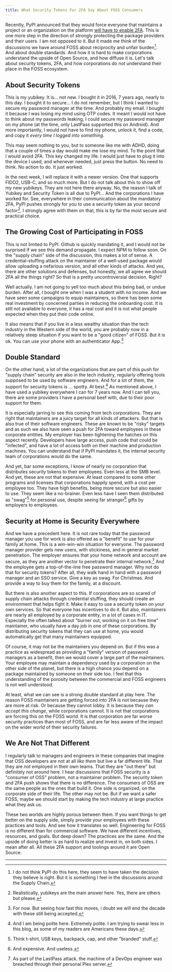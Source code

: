 ```yaml
---
title: What Security Tokens For 2FA Say About FOSS Consumers
---
```

Recently, PyPI announced that they would force everyone that maintains a
project or an organization on the platform [will have to enable
2FA](https://blog.pypi.org/posts/2023-05-25-securing-pypi-with-2fa/). This is
one more step in the direction of strongly protecting the package providers and
their users. I am not opposed to it. But it made me think of the discussions we
have around FOSS about reciprocity and unfair burden[^1]. And about double
standards. And how it is hard to make corporations understand the upside of
Open Source, and how diffuse it is. Let's talk about security tokens, 2FA, and
how corporations do not understand their place in the FOSS ecosystem.
<!--more-->

## About Security Tokens

This is my yubikey. It is... not new. I bought it in 2016, 7 years ago, nearly
to this day. I bought it to secure... I do not remember, but I think I wanted to
secure my password manager at the time. And probably my email. I bought it
because I was losing my mind using OTP codes. It meant I would not have to think
about my passwords leaking, I could secure my password manager on my phone (at
the time, only LastPass supported this on Android). And more importantly, I
would not have to find my phone, unlock it, find a code, and copy it _every time
I logged into something_.

This may seem nothing to you, but to someone like me with ADHD, doing that a
couple of times a day would make me lose my mind. To the point that I would avoid
2FA. This key changed my life. I would just have to plug it into the device I
used, and whenever needed, just press the button. No need to think. No action to
do. It just worked.

In the next week, I will replace it with a newer version. One that supports FIDO2,
USB-C, and so much more. But I do not talk about this to show off my new
yubikeys. They are not here there anyway. No, the reason I talk of Yubikey and
Security Token is all due to PyPI... And the corporations I have worked for.
See, everywhere in their communication about the mandatory 2FA, PyPI pushes
strongly for you to use a security token as your second factor[^2]. I strongly
agree with them on that, this is by far the most secure and practical choice.

## The Growing Cost of Participating in FOSS

This is not limited to PyPI. Github is quickly mandating it, and I would not be
surprised if we see this demand propagate. I expect NPM to follow soon. On
the "supply chain" side of the discussion, this makes a lot of sense. A
credential-stuffing attack on the maintainer of a well-used package would allow
uploading a nefarious version, and all other kinds of attacks. And yes, there are
other solutions and defenses, but honestly, we all agree we should 2FA all the
things right? So that is a pretty uncontroversial decision. Right?

Well actually. I am not going to yell too much about this being bad, or undue
burden. After all, I bought one when I was a student with no income. And we have
seen some campaigns to equip maintainers, so there has been some real investment
by concerned parties in reducing the onboarding cost. It is still not available
to everyone, it has a real cost and it is not what people expected when they put
their code online.

It also means that if you live in a less wealthy situation than the tech
industry in the Western side of the world, you are probably now in a relatively
steep situation if you want to be a "good citizen" of FOSS. But it is ok. You
can use your phone with an authenticator App.[^3]

## Double Standard

On the other hand, a lot of the organizations that are part of this push for
"supply chain" security are also in the tech industry, regularly offering tools
supposed to be used by software engineers. And for a lot of them, the support
for security tokens is ... spotty. At best.[^4] As mentioned above, I have used
a yubikey everywhere I can for 7 years now. And I can tell you, there are some
providers I have a personal beef with, due to their poor support for them.

It is especially jarring to see this coming from tech corporations. They are
right that maintainers are a juicy target for all kinds of attackers. But
that is also true of their software engineers. These are _known_ to be
"risky" targets and as such we also have seen a push for 2FA toward employees in
these corporate entities. My employer has been tightening the hatches on
this aspect recently. Developers have large access, push code that could be
"infected", and have a lot of access both on their machine and production machines.
You can understand that if PyPI mandates it, the internal security team of
corporations would do the same.

And yet, bar some exceptions, I know of nearly no corporation that distributes
security tokens to their employees. Even less at the SMB level. And yet, these
are not that expensive. At least compared to some other programs and licenses
that corporations happily spend, with a cost per employee too. They have high
benefits, being more secure but also easier to use. They seem like a no-brainer.
Even less have I seen them distributed as "swag"[^5] for personal use, despite
seeing far stranger[^6] gifts by employers to employees.

## Security at Home is Security Everywhere

And we have a precedent here. It is not rare today that the password manager you
use for work is also offered as a "benefit" to use for your family at home. This
is a win-win-win situation for everyone. The password manager provider gets new
users, with stickiness, and in general market penetration. The employer ensures
that your home network and account are secure, as they are another vector to
penetrate their internal network.[^7] And the employee gets a top-of-the-line
free password manager. Why not do that for security tokens? After all, they walk
hand in hand with a password manager and an SSO service. Give a key as swag. For
Christmas. And provide a way to buy them for the family, at a discount.

But there is also another aspect to this. If corporations are so scared of
supply chain attacks through credential stuffing, they should create an environment
that helps fight it. Make it easy to use a security token on your own services.
So that everyone has incentives to do it. But also, maintainers are nearly all
employed by a corporate entity, in a lot of cases in IT. Especially the often
talked about "burner out, working on it on free time" maintainer, who usually
have a day job in one of these corporations. By distributing security tokens that
they can use at home, you would automatically get
that many maintainers equipped.

Of course, it may not be the maintainers you depend on. But if this was a
practice as widespread as providing a "family" version of password managers as
a benefit, then we would cover a large part of the maintainers. Your employee may
maintain a dependency used by a corporation on the other side of the planet, but
there is a high chance you depend on a package maintained by someone on their
side too. I feel that this understanding of the porosity between the commercial
and FOSS engineers is not well understood.

At least, what we can see is a strong double standard at play here. The reason
FOSS maintainers are getting forced into 2FA is not because they are more at
risk. Or because they cannot lobby. It is because they _can accept this change_,
while corporations cannot. It is not that corporations are forcing this on the
FOSS world. It is that corporation are far worse security practices than most of
FOSS, and are far less aware of the impact on the wider world of their security
failures.

## We Are Not That Different

I regularly talk to managers and engineers in these companies that imagine that
OSS developers are not at all _like them_ but live a far different life. That
they are not employed in their own teams. That they are "out there" but
definitely not around here. I hear discussions that FOSS security is a "consumer
of OSS" problem, not a maintainer problem. The security token and
2FA push shows that there is no difference. The consumers of OSS are the
same people as the ones that build it. One side is organized, on the corporate
side of their life. The other may not be. But if we want a safer FOSS, maybe we
should start by making the tech industry at large practice what they ask us.

These two worlds are highly porous between them. If you want things to get better
on the supply side, simply provide your employees with these practices and
tools. And see how it translates so well. Engineering for FOSS is no different
than for commercial software. We have different incentives, resources, and goals.
But deep down? The practices are the same. And the upside of doing better is as
hard to realize and invest in, on both sides. I mean after all. All these 2FA
support and toolings around it are Open Source.

---------

[^1]: I do not think PyPI do this here, they seem to have taken the decision
    they believe is right. But it is something I feel in the
    discussions around the Supply Chain.

[^2]: Realistically, yubikeys are the main answer here. Yes, there are others but please.

[^3]: For now. But seeing how fast this moves, i doubt we will end the decade
    with these still being accepted.

[^4]: And I am being polite here. Extremely polite. I am trying to swear less in
    this blog, as some of my readers are Americans these days.

[^5]: Think t-shirt, USB keys, backpack, cap, and other "branded" stuff.

[^6]: And expensive. And useless.

[^7]: As part of the LastPass attack. the machine of a DevOps engineer was
    breached through their personal Plex server.
